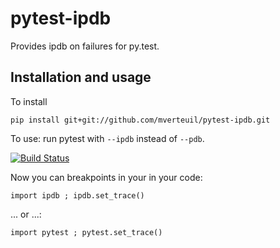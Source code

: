 pytest-ipdb
===========

Provides ipdb on failures for py.test.

Installation and usage
----------------------

To install

    pip install git+git://github.com/mverteuil/pytest-ipdb.git
  
To use: run pytest with `--ipdb` instead of `--pdb`.

[![Build Status](https://travis-ci.org/mverteuil/pytest-ipdb.svg)](https://travis-ci.org/mverteuil/pytest-ipdb)

Now you can breakpoints in your in your code:

    import ipdb ; ipdb.set_trace()

... or ...:

    import pytest ; pytest.set_trace()

   
